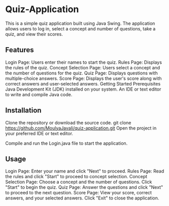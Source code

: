 # Quiz-Application

This is a simple quiz application built using Java Swing. The application allows users to log in, select a concept and number of questions, take a quiz, and view their scores.

## Features
Login Page: Users enter their names to start the quiz.
Rules Page: Displays the rules of the quiz.
Concept Selection Page: Users select a concept and the number of questions for the quiz.
Quiz Page: Displays questions with multiple-choice answers.
Score Page: Displays the user's score along with correct answers and user-selected answers.
Getting Started
Prerequisites
Java Development Kit (JDK) installed on your system.
An IDE or text editor to write and compile Java code.

## Installation
Clone the repository or download the source code.
git clone https://github.com/MoulyaJavali/quiz-application.git
Open the project in your preferred IDE or text editor.

Compile and run the Login.java file to start the application.

## Usage
Login Page: Enter your name and click "Next" to proceed.
Rules Page: Read the rules and click "Start" to proceed to concept selection.
Concept Selection Page: Choose a concept and the number of questions. Click "Start" to begin the quiz.
Quiz Page: Answer the questions and click "Next" to proceed to the next question.
Score Page: View your score, correct answers, and your selected answers. Click "Exit" to close the application.
